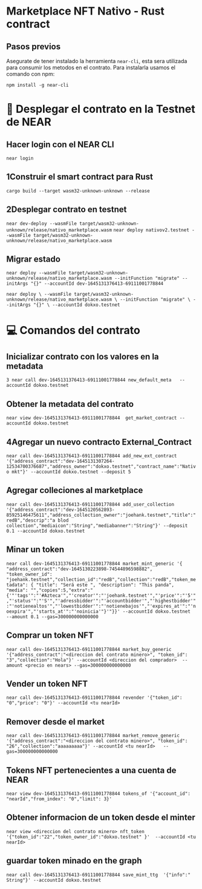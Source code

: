 # Marketplace NFT Nativo - Rust contract

## Pasos previos 
Asegurate de tener instalado la herramienta `near-cli`, esta sera utilizada para consumir los metodos en el contrato. Para instalarla usamos el comando con npm: 

`npm install -g near-cli`

# 🚀 Desplegar el contrato en la Testnet de NEAR
## Hacer login con el NEAR CLI
`near login`

## 1Construir el smart contract para Rust 
`cargo build --target wasm32-unknown-unknown --release`

## 2Desplegar contrato en testnet
`near dev-deploy --wasmFile target/wasm32-unknown-unknown/release/nativo_marketplace.wasm`
`near deploy nativov2.testnet --wasmFile target/wasm32-unknown-unknown/release/nativo_marketplace.wasm`
 
## Migrar estado
`near deploy --wasmFile target/wasm32-unknown-unknown/release/nativo_marketplace.wasm --initFunction "migrate" --initArgs "{}" --accountId dev-1645131376413-69111001778844 `

`near deploy \
  --wasmFile target/wasm32-unknown-unknown/release/nativo_marketplace.wasm \
  --initFunction "migrate" \
  --initArgs "{}" \
  --accountId dokxo.testnet`
# 💻 Comandos del contrato

## Inicializar contrato con los valores en la metadata 
`3 near call dev-1645131376413-69111001778844 new_default_meta   --accountId dokxo.testnet`
## Obtener la metadata del contrato
`near view dev-1645131376413-69111001778844  get_market_contract --accountId dokxo.testnet`

## 4Agregar un nuevo contracto External_Contract
`near call dev-1645131376413-69111001778844 add_new_ext_contract '{"address_contract":"dev-1645131307264-12534700376687","address_owner":"dokxo.testnet","contract_name":"Nativo mkt"}' --accountId dokxo.testnet --deposit 5`

## Agregar colleciones al marketplace
 `near call dev-1645131376413-69111001778844 add_user_collection '{"address_contract":"dev-1645120562893-85925146475611","address_collection_owner":"joehank.testnet","title":"redB","descrip":"a blod collection","mediaicon":"String","mediabanner":"String"}' --deposit 0.1 --accountId dokxo.testnet`
## Minar un token 
`near call dev-1645131376413-69111001778844 market_mint_generic '{ "address_contract":"dev-1645130223898-74544896598882", "token_owner_id": "joehank.testnet","collection_id":"redB","collection":"redB","token_metadata": { "title": "Será este ", "description": "This panda", "media": "","copies":5,"extra":"{'"'tags'":"'#Azteca'","'creator'":"'joehank.testnet'","'price'":"'5'","'status'":"'S'","'adressbidder'":"'accountbidder'","'highestbidder'":"'notienealtos'","'lowestbidder'":"'notienebajos'","'expires_at'":"'noexpira'","'starts_at'":"'noinicia'"}'"}}' --accountId dokxo.testnet  --amount 0.1 --gas=300000000000000`

## Comprar un token NFT
`near call dev-1645131376413-69111001778844 market_buy_generic '{"address_contract":"<direccion del contrato minero>", "token_id": "3","collection":"Hola"}' --accountId <direccion del comprador>  --amount <precio en nears> --gas=300000000000000`

## Vender un token NFT
`near call dev-1645131376413-69111001778844 revender '{"token_id": "0","price": "0"}' --accountId <tu nearId>`

## Remover desde el market
`near call dev-1645131376413-69111001778844 market_remove_generic '{"address_contract":"<direccion del contrato minero>", "token_id": "26","collection":"aaaaaaaaa"}' --accountId <tu nearId>   --gas=300000000000000`



## Tokens NFT pertenecientes a una cuenta de NEAR
`near view dev-1645131376413-69111001778844 tokens_of '{"account_id": "nearId","from_index": "0","limit": 3}'`

 
 
## Obtener informacion de un token desde el minter 
 `near view <direccion del contrato minero> nft_token '{"token_id":"22","token_owner_id":"dokxo.testnet" }'  --accountId <tu nearId>`

## guardar token minado en the graph  
`near call dev-1645131376413-69111001778844 save_mint_ttg  '{"info":" String"}' --accountId dokxo.testnet`

 

  [smart contract]: https://docs.near.org/docs/develop/contracts/overview
  [Rust]: https://www.rust-lang.org/
  [create-near-app]: https://github.com/near/create-near-app
  [correct target]: https://github.com/near/near-sdk-rs#pre-requisites
  [cargo]: https://doc.rust-lang.org/book/ch01-03-hello-cargo.html